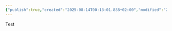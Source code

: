 ```yaml
---
{"publish":true,"created":"2025-08-14T00:13:01.888+02:00","modified":"2025-08-14T00:59:01.322+02:00","cssclasses":""}
---
```



Test